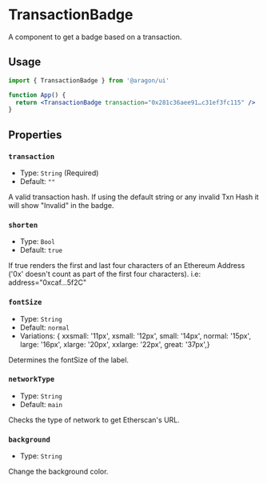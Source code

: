 # TransactionBadge

A component to get a badge based on a transaction.

## Usage

```jsx
import { TransactionBadge } from '@aragon/ui'

function App() {
  return <TransactionBadge transaction="0x281c36aee91…c31ef3fc115" />
}
```

## Properties

### `transaction`

- Type: `String` (Required)
- Default: `""`

A valid transaction hash. If using the default string or any invalid Txn Hash it will show "Invalid" in the badge.

### `shorten`

- Type: `Bool`
- Default: `true`

If true renders the first and last four characters of an Ethereum Address ('0x' doesn't count as part of the first four characters). i.e: address="0xcaf…5f2C"

### `fontSize`

- Type: `String`
- Default: `normal`
- Variations: {
  xxsmall: '11px',
  xsmall: '12px',
  small: '14px',
  normal: '15px',
  large: '16px',
  xlarge: '20px',
  xxlarge: '22px',
  great: '37px',}

Determines the fontSize of the label.

### `networkType`

- Type: `String`
- Default: `main`

Checks the type of network to get Etherscan's URL.

### `background`

- Type: `String`

Change the background color.
